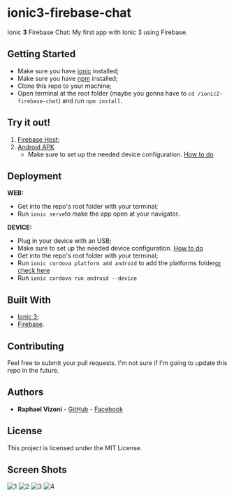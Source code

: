 # ionic3-firebase-chat
Ionic **3** Firebase Chat: My first app with Ionic 3 using Firebase.

## Getting Started
* Make sure you have [ionic](https://ionicframework.com/getting-started/) installed;
* Make sure you have [npm](https://www.npmjs.com/get-npm) installed;
* Clone this repo to your machine;
* Open terminal at the root folder (maybe you gonna have to ```cd /ionic2-firebase-chat```) and run ```npm install```.

## Try it out!
1. [Firebase Host](https://ionic2-firebase-chat-c582c.firebaseapp.com/);
2. [Android APK](https://drive.google.com/open?id=1006s5IkBrdekz5ZbCJk7IxRl_mqQfg0i)
    * Make sure to set up the needed device configuration. [How to do](https://developer.android.com/studio/run/device.html#developer-device-options)

## Deployment
**WEB:**
* Get into the repo's root folder with your terminal;
* Run ```ionic serve```to make the app open at your navigator.

**DEVICE:**
* Plug in your device with an USB;
* Make sure to set up the needed device configuration. [How to do](https://developer.android.com/studio/run/device.html#developer-device-options)
* Get into the repo's root folder with your terminal;
* Run ```ionic cordova platform add android``` to add the platforms folder[or check here](https://ionicframework.com/docs/intro/deploying/)
* Run ```ionic cordova run android --device```

## Built With

* [Ionic 3](https://ionicframework.com);
* [Firebase](https://firebase.google.com/).

## Contributing

Feel free to submit your pull requests. I'm not sure if I'm going to update this repo in the future.

## Authors

* **Raphael Vizoni** - [GitHub](https://github.com/Vizoni) - [Facebook](https://www.facebook.com/raphael.vizoni) 

## License

This project is licensed under the MIT License.

## Screen Shots
![1](https://i.imgur.com/ztltb8f.jpg "Sign in")
![2](https://i.imgur.com/uVlNWaW.jpg "Sign Up")
![3](https://i.imgur.com/ojv41bH.jpg "Chats")
![4](https://i.imgur.com/8E4SVME.jpg "Profile")
